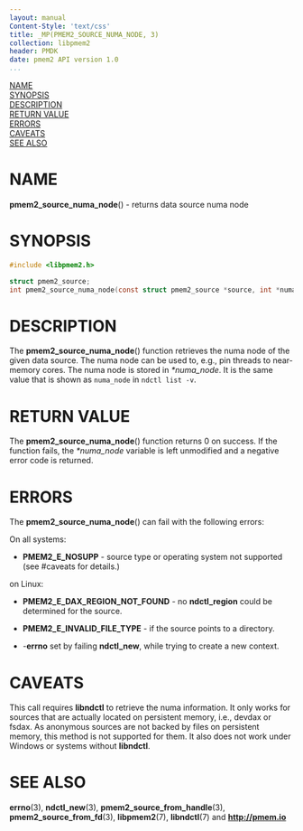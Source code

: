```yaml
---
layout: manual
Content-Style: 'text/css'
title: _MP(PMEM2_SOURCE_NUMA_NODE, 3)
collection: libpmem2
header: PMDK
date: pmem2 API version 1.0
...
```


[comment]: <> (SPDX-License-Identifier: BSD-3-Clause)
[comment]: <> (Copyright 2020, Intel Corporation)

[comment]: <> (pmem2_source_numa_node.3 -- man page for pmem2_source_numa_node)

[NAME](#name)<br />
[SYNOPSIS](#synopsis)<br />
[DESCRIPTION](#description)<br />
[RETURN VALUE](#return-value)<br />
[ERRORS](#errors)<br />
[CAVEATS](#caveats)<br />
[SEE ALSO](#see-also)<br />

# NAME #

**pmem2_source_numa_node**() - returns data source numa node

# SYNOPSIS #

```c
#include <libpmem2.h>

struct pmem2_source;
int pmem2_source_numa_node(const struct pmem2_source *source, int *numa_node);
```

# DESCRIPTION #

The **pmem2_source_numa_node**() function retrieves the numa node of the given data source.
The numa node can be used to, e.g., pin threads to near-memory cores. The numa node is stored in *\*numa_node*.
It is the same value that is shown as `numa_node` in `ndctl list -v`.

# RETURN VALUE #

The **pmem2_source_numa_node**() function returns 0 on success.
If the function fails, the *\*numa_node* variable is left unmodified and a negative error code is returned.

# ERRORS #

The **pmem2_source_numa_node**() can fail with the following errors:

On all systems:

* **PMEM2_E_NOSUPP** - source type or operating system not supported (see #caveats for details.)

on Linux:

* **PMEM2_E_DAX_REGION_NOT_FOUND** - no **ndctl_region** could be determined for the source.

* **PMEM2_E_INVALID_FILE_TYPE** - if the source points to a directory.

* -**errno** set by failing **ndctl_new**, while trying to create a new context.

# CAVEATS #

This call requires **libndctl** to retrieve the numa information.
It only works for sources that are actually located on persistent memory, i.e., devdax or fsdax.
As anonymous sources are not backed by files on persistent memory, this method is not supported for them.
It also does not work under Windows or systems without **libndctl**.

# SEE ALSO #

**errno**(3), **ndctl_new**(3), **pmem2_source_from_handle**(3),
**pmem2_source_from_fd**(3), **libpmem2**(7), **libndctl**(7) and **<http://pmem.io>**

